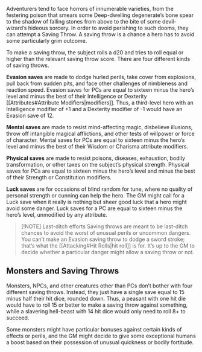 Adventurers tend to face horrors of innumerable varieties, from the festering poison that smears some Deep-dwelling degenerate’s bone spear to the shadow of falling stones from above to the bite of some devil-wizard’s hideous sorcery. In order to avoid perishing to such dooms, they can attempt a Saving Throw. A saving throw is a chance a hero has to avoid some particularly grim outcome. 

To make a saving throw, the subject rolls a d20 and tries to roll equal or higher than the relevant saving throw score. There are four different kinds of saving throws. 

**Evasion saves** are made to dodge hurled perils, take cover from explosions, pull back from sudden pits, and face other challenges of nimbleness and reaction speed. Evasion saves for PCs are equal to sixteen minus the hero’s level and minus the best of their Intelligence or Dexterity [[Attributes#Attribute Modifiers|modifiers]]. Thus, a third-level hero with an Intelligence modifier of +1 and a Dexterity modifier of -1 would have an Evasion save of 12.

**Mental saves** are made to resist mind-affecting magic, disbelieve illusions, throw off intangible magical afflictions, and other tests of willpower or force of character. Mental saves for PCs are equal to sixteen minus the hero’s level and minus the best of their Wisdom or Charisma attribute modifiers. 

**Physical saves** are made to resist poisons, diseases, exhaustion, bodily transformation, or other taxes on the subject’s physical strength. Physical saves for PCs are equal to sixteen minus the hero’s level and minus the best of their Strength or Constitution modifiers.

**Luck saves** are for occasions of blind random for tune, where no quality of personal strength or cunning can help the hero. The GM might call for a Luck save when it really is nothing but sheer good luck that a hero might avoid some danger. Luck saves for a PC are equal to sixteen minus the hero’s level, unmodified by any attribute.

> [!NOTE] Last-ditch efforts
> Saving throws are meant to be last-ditch chances to avoid the worst of unusual perils or uncommon dangers. You can’t make an Evasion saving throw to dodge a sword stroke; that’s what the [[Attacking#Hit Rolls|hit roll]] is for. It’s up to the GM to decide whether a particular danger might allow a saving throw or not.
## Monsters and Saving Throws
Monsters, NPCs, and other creatures other than PCs don’t bother with four different saving throws. Instead, they just have a single save equal to 15 minus half their hit dice, rounded down. Thus, a peasant with one hit die would have to roll 15 or better to make a saving throw against something, while a slavering hell-beast with 14 hit dice would only need to roll 8+ to succeed.

Some monsters might have particular bonuses against certain kinds of effects or perils, and the GM might decide to give some exceptional humans a boost based on their possession of unusual quickness or bodily fortitude.